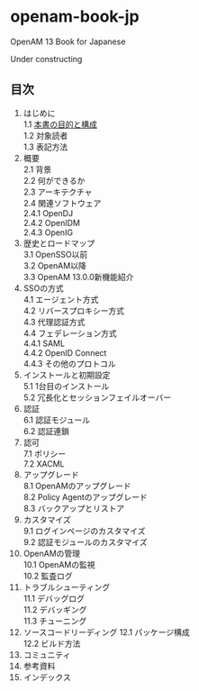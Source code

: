 # openam-book-jp
OpenAM 13 Book for Japanese

Under constructing

## 目次

1. はじめに  
 1.1 [本書の目的と構成](purpose_of_this_book.md)  
 1.2 対象読者   
 1.3 表記方法  
2. 概要  
 2.1 背景  
 2.2 何ができるか  
 2.3 アーキテクチャ  
 2.4 関連ソフトウェア  
 2.4.1 OpenDJ  
 2.4.2 OpenIDM  
 2.4.3 OpenIG  
3. 歴史とロードマップ  
 3.1 OpenSSO以前  
 3.2 OpenAM以降  
 3.3 OpenAM 13.0.0新機能紹介  
4. SSOの方式  
 4.1 エージェント方式  
 4.2 リバースプロキシー方式  
 4.3 代理認証方式  
 4.4 フェデレーション方式  
 4.4.1 SAML  
 4.4.2 OpenID Connect  
 4.4.3 その他のプロトコル  
5. インストールと初期設定  
 5.1 1台目のインストール  
 5.2 冗長化とセッションフェイルオーバー  
6. 認証  
 6.1 認証モジュール   
 6.2 認証連鎖   
7. 認可  
 7.1 ポリシー   
 7.2 XACML   
8. アップグレード  
 8.1 OpenAMのアップグレード   
 8.2 Policy Agentのアップグレード   
 8.3 バックアップとリストア   
9. カスタマイズ  
 9.1 ログインページのカスタマイズ   
 9.2 認証モジュールのカスタマイズ  
10. OpenAMの管理  
 10.1 OpenAMの監視  
 10.2 監査ログ  
11. トラブルシューティング  
 11.1 デバッグログ  
 11.2 デバッギング  
 11.3 チューニング  
12. ソースコードリーディング
 12.1 パッケージ構成  
 12.2 ビルド方法  
13. コミュニティ
14. 参考資料
15. インデックス

